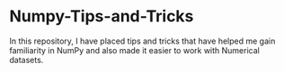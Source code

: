# Numpy-Tips-and-Tricks
In this repository, I have placed tips and tricks that have helped me gain familiarity in NumPy and also made it easier to work with Numerical datasets. 
